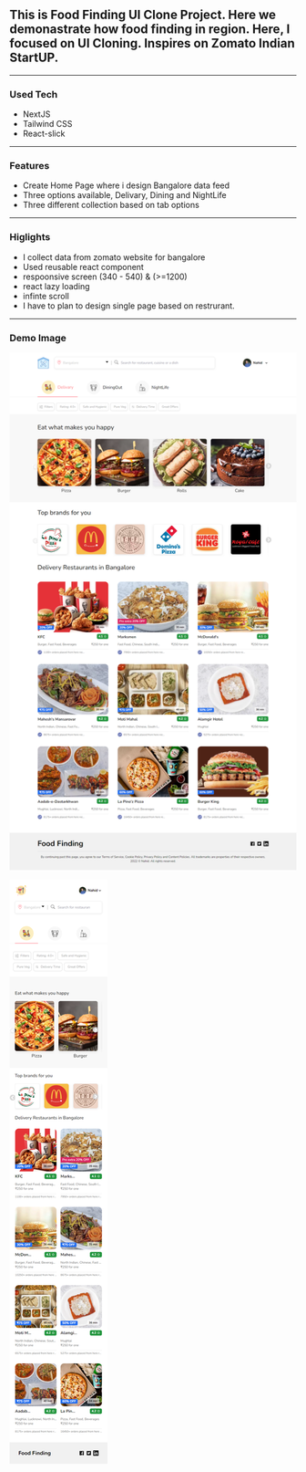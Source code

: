 ## This is Food Finding UI Clone Project. Here we  demonastrate how food finding in region. Here, I focused on UI Cloning. Inspires on Zomato Indian StartUP.

---
### Used Tech
- NextJS
- Tailwind CSS
- React-slick

---
### Features

- Create Home Page where i design Bangalore data feed 
- Three options available, Delivary, Dining and NightLife
- Three different collection based on tab options

---

### Higlights

- I collect data from zomato website for bangalore
- Used reusable react component
- respoonsive screen (340 - 540) & (>=1200)
- react lazy loading
- infinte scroll
- I have to plan to design single page based on restrurant.

---
### Demo Image
![image info](/public/hom-delivary.png)

![image info](/public/hom-delivary-mbl.png)
